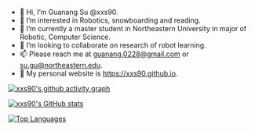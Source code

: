 - 👋 Hi, I’m Guanang Su @xxs90. 
- 👀 I’m interested in Robotics, snowboarding and reading.
- 🌱 I’m currently a master student in Northeastern University in major of Robotic, Computer Science.
- 💞️ I’m looking to collaborate on research of robot learning.
- 📫 Please reach me at guanang.0228@gmail.com or su.gu@northeastern.edu.
- 🔗 My personal website is https://xxs90.github.io.

[![xxs90's github activity graph](https://activity-graph.herokuapp.com/graph?username=xxs90&theme=default)](https://github.com/ashutosh00710/github-readme-activity-graph)

[![xxs90's GitHub stats](https://github-readme-stats.vercel.app/api?username=xxs90&theme=default)](https://github.com/anuraghazra/github-readme-stats)

[![Top Languages](https://github-readme-stats.vercel.app/api/top-langs/?username=xxs90&layout=compact)](https://github.com/anuraghazra/github-readme-stats)
<!---
xxs90/xxs90 is a ✨ special ✨ repository because its `README.md` (this file) appears on your GitHub profile.
You can click the Preview link to take a look at your changes.
--->
